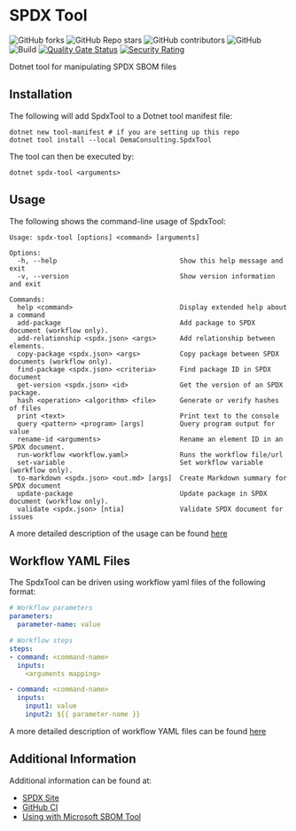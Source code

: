 # SPDX Tool

![GitHub forks](https://img.shields.io/github/forks/demaconsulting/SpdxTool?style=plastic)
![GitHub Repo stars](https://img.shields.io/github/stars/demaconsulting/SpdxTool?style=plastic)
![GitHub contributors](https://img.shields.io/github/contributors/demaconsulting/SpdxTool?style=plastic)
![GitHub](https://img.shields.io/github/license/demaconsulting/SpdxTool?style=plastic)
![Build](https://github.com/demaconsulting/SpdxTool/actions/workflows/build_on_push.yaml/badge.svg)
[![Quality Gate Status](https://sonarcloud.io/api/project_badges/measure?project=demaconsulting_SpdxTool&metric=alert_status)](https://sonarcloud.io/summary/new_code?id=demaconsulting_SpdxTool)
[![Security Rating](https://sonarcloud.io/api/project_badges/measure?project=demaconsulting_SpdxTool&metric=security_rating)](https://sonarcloud.io/summary/new_code?id=demaconsulting_SpdxTool)

Dotnet tool for manipulating SPDX SBOM files


## Installation

The following will add SpdxTool to a Dotnet tool manifest file:

```
dotnet new tool-manifest # if you are setting up this repo
dotnet tool install --local DemaConsulting.SpdxTool
```

The tool can then be executed by:

```
dotnet spdx-tool <arguments>
```


## Usage

The following shows the command-line usage of SpdxTool:

```
Usage: spdx-tool [options] <command> [arguments]

Options:
  -h, --help                               Show this help message and exit
  -v, --version                            Show version information and exit

Commands:
  help <command>                           Display extended help about a command
  add-package                              Add package to SPDX document (workflow only).
  add-relationship <spdx.json> <args>      Add relationship between elements.
  copy-package <spdx.json> <args>          Copy package between SPDX documents (workflow only).
  find-package <spdx.json> <criteria>      Find package ID in SPDX document
  get-version <spdx.json> <id>             Get the version of an SPDX package.
  hash <operation> <algorithm> <file>      Generate or verify hashes of files
  print <text>                             Print text to the console
  query <pattern> <program> [args]         Query program output for value
  rename-id <arguments>                    Rename an element ID in an SPDX document.
  run-workflow <workflow.yaml>             Runs the workflow file/url
  set-variable                             Set workflow variable (workflow only).
  to-markdown <spdx.json> <out.md> [args]  Create Markdown summary for SPDX document
  update-package                           Update package in SPDX document (workflow only).
  validate <spdx.json> [ntia]              Validate SPDX document for issues
```

A more detailed description of the usage can be found [here](https://github.com/demaconsulting/SpdxTool/blob/main/docs/spdx-tool-command-line.md)


## Workflow YAML Files

The SpdxTool can be driven using workflow yaml files of the following format:

```yaml
# Workflow parameters
parameters:
  parameter-name: value

# Workflow steps
steps:
- command: <command-name>
  inputs:
    <arguments mapping>

- command: <command-name>
  inputs:
    input1: value
    input2: ${{ parameter-name }}
```

A more detailed description of workflow YAML files can be found [here](https://github.com/demaconsulting/SpdxTool/blob/main/docs/spdx-tool-workflow-files.md)


## Additional Information

Additional information can be found at:

- [SPDX Site](https://spdx.dev/)
- [GitHub CI](https://github.com/demaconsulting/SpdxTool/blob/main/docs/spdx-tool-github-ci.md)
- [Using with Microsoft SBOM Tool](https://github.com/demaconsulting/SpdxTool/blob/main/docs/spdx-tool-and-sbom-tool.md)
